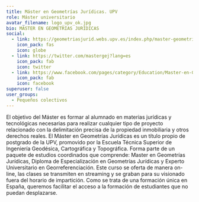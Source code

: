 ```yaml
---
title: Máster en Geometrías Jurídicas. UPV
role: Máster universitario
avatar_filename: logo_upv_ok.jpg
bio: MÁSTER EN GEOMETRÍAS JURÍDICAS
social:
  - link: https://geometriasjurid.webs.upv.es/index.php/master-geometrias-juridicas/
    icon_pack: fas
    icon: globe
  - link: https://twitter.com/mastergej?lang=es
    icon_pack: fab
    icon: twitter
  - link: https://www.facebook.com/pages/category/Education/Master-en-Geometr%C3%ADas-Jur%C3%ADdicas-110472090683608/
    icon_pack: fab
    icon: facebook
superuser: false
user_groups:
  - Pequeños colectivos
---
```

El objetivo del Máster es formar al alumnado en materias jurídicas y tecnológicas necesarias para
 realizar cualquier tipo de proyecto relacionado con la delimitación precisa de la propiedad inmobiliaria y
 otros derechos reales.
El Máster en Geometrías Jurídicas es un título propio de postgrado de la UPV, promovido por la Escuela
 Técnica Superior de Ingeniería Geodésica, Cartográfica y Topográfica. Forma parte de un paquete de
 estudios coordinados que comprende: Master en Geometrías Jurídicas, Diploma de Especialización en
 Geometrías Jurídicas y Experto Universitario en Georreferenciación.
Este curso se oferta de manera on-line, las clases se transmiten en streaming y se graban para su
 visionado fuera del horario de impartición. Como se trata de una formación única en España, queremos
 facilitar el acceso a la formación de estudiantes que no puedan desplazarse.
